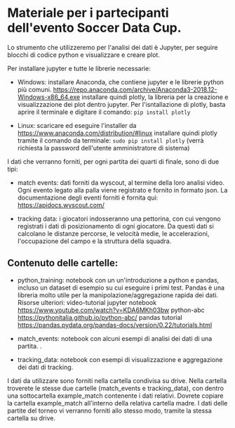 # Materiale per i partecipanti dell'evento Soccer Data Cup.

Lo strumento che utilizzeremo per l'analisi dei dati è Jupyter, per seguire blocchi di codice python e visualizzare e creare plot.

Per installare jupyter e tutte le librerie necessarie:

- Windows: installare Anaconda, che contiene jupyter e le librerie python più comuni. https://repo.anaconda.com/archive/Anaconda3-2018.12-Windows-x86_64.exe
  installare quindi plotly, la libreria per la creazione e visualizzazione dei plot dentro jupyter. Per l'isntallazione di plotly, basta aprire il terminale e digitare il comando: `pip install plotly`

- Linux: scaricare ed eseguire l'installer da https://www.anaconda.com/distribution/#linux
  installare quindi plotly tramite il comando da terminale: `sudo pip install plotly` (verrà richiesta la password dell'utente amministratore di sistema)

I dati che verranno forniti, per ogni partita dei quarti di finale, sono di due tipi:

- match events: dati forniti da wyscout, al termine della loro analisi video. Ogni evento legato alla palla viene registrato e fornito in formato json. La documentazione degli eventi forniti è fornita qui: https://apidocs.wyscout.com/

- tracking data: i giocatori indosseranno una pettorina, con cui vengono registrati i dati di posizionamento di ogni giocatore. Da questi dati si calcolano le distanze percorse, le velocità medie, le accelerazioni, l'occupazione del campo e la struttura della squadra.

## Contenuto delle cartelle:

- python_training: notebook con un un'introduzione a python e pandas, incluso un dataset di esempio su cui eseguire i primi test. Pandas è una libreria molto utile per la manipolazione/aggregazione rapida dei dati. 
Risorse ulteriori: 
video-tutorial jupyter notebook https://www.youtube.com/watch?v=KDA6MKh03bw
python-abc https://pythonitalia.github.io/python-abc/
pandas tutorial https://pandas.pydata.org/pandas-docs/version/0.22/tutorials.html

- match_events: notebook con alcuni esempi di analisi dei dati di una partita. .

- tracking_data: notebook con esempi di visualizzazione e aggregazione dei dati di tracking. 

I dati da utilizzare sono forniti nella cartella condivisa su drive. Nella cartella troverete le stesse due cartelle (match_events e tracking_data), con dentro una sottocartella example_match contenente i dati relativi. Dovrete copiare la cartella example_match all'interno della relativa cartella madre.
I dati delle partite del torneo vi verranno forniti allo stesso modo, tramite la stessa cartella su drive.
